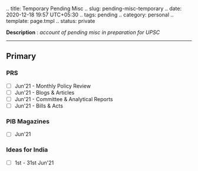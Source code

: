 .. title: Temporary Pending Misc
.. slug: pending-misc-temporary
.. date: 2020-12-18 19:57 UTC+05:30
.. tags: pending
.. category: personal
.. template: page.tmpl
.. status: private

**Description** : *account of pending misc in preparation for UPSC*

***
<!-- TEASER_END -->

## Primary
### PRS
- [ ] Jun'21 - Monthly Policy Review
- [ ] Jun'21 - Blogs & Articles
- [ ] Jun'21 - Committee & Analytical Reports
- [ ] Jun'21 - Bills & Acts

### PIB Magazines
- [ ] Jun'21

### Ideas for India
- [ ] 1st - 31st Jun'21 
